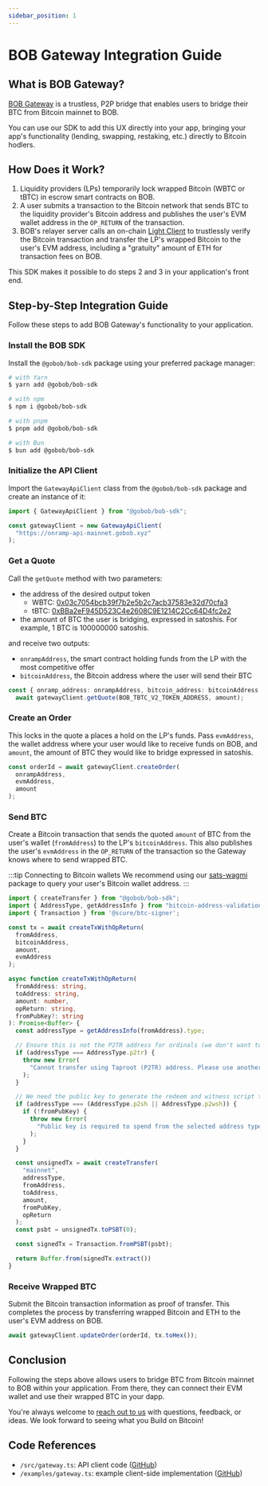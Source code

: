 ```yaml
---
sidebar_position: 1
---
```


# BOB Gateway Integration Guide

## What is BOB Gateway?

[BOB Gateway](https://docs.gobob.xyz/docs/learn/guides/bitcoin-bridge/) is a trustless, P2P bridge that enables users to bridge their BTC from Bitcoin mainnet to BOB.

You can use our SDK to add this UX directly into your app, bringing your app's functionality (lending, swapping, restaking, etc.) directly to Bitcoin hodlers.

## How Does it Work?

1. Liquidity providers (LPs) temporarily lock wrapped Bitcoin (WBTC or tBTC) in escrow smart contracts on BOB.
2. A user submits a transaction to the Bitcoin network that sends BTC to the liquidity provider's Bitcoin address and publishes the user's EVM wallet address in the `OP_RETURN` of the transaction.
3. BOB's relayer server calls an on-chain [Light Client](../examples/btc-swap/index.mdx) to trustlessly verify the Bitcoin transaction and transfer the LP's wrapped Bitcoin to the user's EVM address, including a "gratuity" amount of ETH for transaction fees on BOB.

This SDK makes it possible to do steps 2 and 3 in your application's front end.

## Step-by-Step Integration Guide

Follow these steps to add BOB Gateway's functionality to your application.

### Install the BOB SDK

Install the `@gobob/bob-sdk` package using your preferred package manager:

```sh
# with Yarn
$ yarn add @gobob/bob-sdk

# with npm
$ npm i @gobob/bob-sdk

# with pnpm
$ pnpm add @gobob/bob-sdk

# with Bun
$ bun add @gobob/bob-sdk
```

### Initialize the API Client

Import the `GatewayApiClient` class from the `@gobob/bob-sdk` package and create an instance of it:

```ts title="/src/utils/gateway.ts"
import { GatewayApiClient } from "@gobob/bob-sdk";

const gatewayClient = new GatewayApiClient(
  "https://onramp-api-mainnet.gobob.xyz"
);
```

### Get a Quote

Call the `getQuote` method with two parameters:

- the address of the desired output token
  - WBTC: [0x03c7054bcb39f7b2e5b2c7acb37583e32d70cfa3](https://explorer.gobob.xyz/address/0x03c7054bcb39f7b2e5b2c7acb37583e32d70cfa3)
  - tBTC: [0xBBa2eF945D523C4e2608C9E1214C2Cc64D4fc2e2](https://explorer.gobob.xyz/address/0xBBa2eF945D523C4e2608C9E1214C2Cc64D4fc2e2)
- the amount of BTC the user is bridging, expressed in satoshis. For example, 1 BTC is 100000000 satoshis.

and receive two outputs:

- `onrampAddress`, the smart contract holding funds from the LP with the most competitive offer
- `bitcoinAddress`, the Bitcoin address where the user will send their BTC

```ts title="/src/utils/gateway.ts"
const { onramp_address: onrampAddress, bitcoin_address: bitcoinAddress } =
  await gatewayClient.getQuote(BOB_TBTC_V2_TOKEN_ADDRESS, amount);
```

### Create an Order

This locks in the quote a places a hold on the LP's funds. Pass `evmAddress`, the wallet address where your user would like to receive funds on BOB, and `amount`, the amount of BTC they would like to bridge expressed in satoshis.

```ts title="/src/utils/gateway.ts"
const orderId = await gatewayClient.createOrder(
  onrampAddress,
  evmAddress,
  amount
);
```

### Send BTC

Create a Bitcoin transaction that sends the quoted `amount` of BTC from the user's wallet (`fromAddress`) to the LP's `bitcoinAddress`. This also publishes the user's `evmAddress` in the `OP_RETURN` of the transaction so the Gateway knows where to send wrapped BTC.

:::tip Connecting to Bitcoin wallets
We recommend using our [sats-wagmi](./sats-wagmi.md) package to query your user's Bitcoin wallet address.
:::

```ts title="/src/utils/gateway.ts"
import { createTransfer } from "@gobob/bob-sdk";
import { AddressType, getAddressInfo } from "bitcoin-address-validation";
import { Transaction } from '@scure/btc-signer';

const tx = await createTxWithOpReturn(
  fromAddress,
  bitcoinAddress,
  amount,
  evmAddress
);

async function createTxWithOpReturn(
  fromAddress: string,
  toAddress: string,
  amount: number,
  opReturn: string,
  fromPubKey?: string
): Promise<Buffer> {
  const addressType = getAddressInfo(fromAddress).type;

  // Ensure this is not the P2TR address for ordinals (we don't want to spend from it)
  if (addressType === AddressType.p2tr) {
    throw new Error(
      "Cannot transfer using Taproot (P2TR) address. Please use another address type."
    );
  }

  // We need the public key to generate the redeem and witness script to spend the scripts
  if (addressType === (AddressType.p2sh || AddressType.p2wsh)) {
    if (!fromPubKey) {
      throw new Error(
        "Public key is required to spend from the selected address type"
      );
    }
  }

  const unsignedTx = await createTransfer(
    "mainnet",
    addressType,
    fromAddress,
    toAddress,
    amount,
    fromPubKey,
    opReturn
  );
  const psbt = unsignedTx.toPSBT(0);

  const signedTx = Transaction.fromPSBT(psbt);

  return Buffer.from(signedTx.extract())
}
```

### Receive Wrapped BTC

Submit the Bitcoin transaction information as proof of transfer. This completes the process by transferring wrapped Bitcoin and ETH to the user's EVM address on BOB.

```ts
await gatewayClient.updateOrder(orderId, tx.toHex());
```

## Conclusion

Following the steps above allows users to bridge BTC from Bitcoin mainnet to BOB within your application. From there, they can connect their EVM wallet and use their wrapped BTC in your dapp.

You're always welcome to [reach out to us](../../learn/introduction/contribution.md) with questions, feedback, or ideas. We look forward to seeing what you Build on Bitcoin!

## Code References

- `/src/gateway.ts`: API client code ([GitHub](https://github.com/bob-collective/bob/blob/master/sdk/src/gateway.ts))
- `/examples/gateway.ts`: example client-side implementation ([GitHub](https://github.com/bob-collective/bob/blob/master/sdk/examples/gateway.ts))
